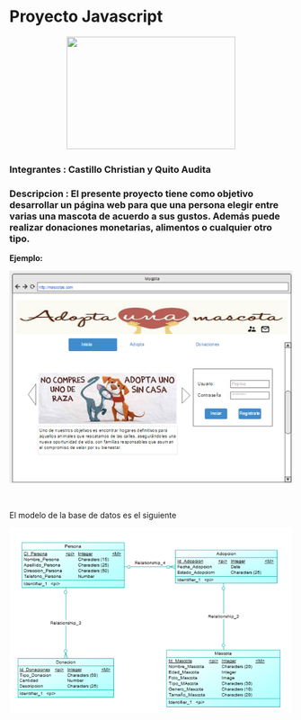 # Proyecto Javascript

<p align="center">
<img src="http://www.javatpoint.com/images/javascript/javascript_logo.png" width="300" height="200">
</p>

### Integrantes : Castillo Christian y Quito Audita

### Descripcion : El presente proyecto tiene como objetivo desarrollar un página web para que una persona elegir entre varias una mascota de acuerdo a sus gustos. Además puede realizar donaciones monetarias, alimentos o cualquier otro tipo.

<p><b>Ejemplo:</b></p><p><a href="https://app.moqups.com/auditaquito@gmail.com/LoKUNpVQxh/view/page/aea65e622" target="_blank">
<img src="https://github.com/Audita/ProyectoFinalJavascript/blob/master/Imagenes/paginaweb.png" alt="mockup-web-dexler.jpg"></a>

<br></p>

El modelo de la base de datos es el siguiente

<p align="center">
<img src="https://github.com/Audita/ProyectoFinalJavascript/blob/master/Imagenes/Modelo.png">
</p>

